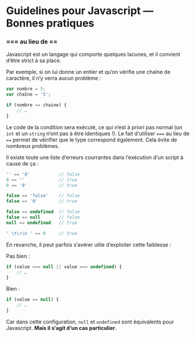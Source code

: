 # Guidelines pour Javascript — Bonnes pratiques

### === au lieu de ==

Javascript est un langage qui comporte quelques lacunes, et il convient d‘être strict à sa place.

Par exemple, si on lui donne un entier et qu‘on vérifie une chaîne de caractère, il n‘y verra aucun problème :

```javascript
var nombre = 5;
var chaîne = '5';

if (nombre == chaine) {
	// …
}
```

Le code de la condition sera exécuté, ce qui n‘est à priori pas normal (un `int` et un `string` n‘ont pas à être identiques !). Le fait d‘utiliser `===` au lieu de `==` permet de véirifier que le type correspond également. Cela évite de nombreux problèmes.

Il existe toute une liste d‘erreurs courrantes dans l‘exécution d‘un script à cause de ça :
```javascript
'' == '0'           // false
0 == ''             // true
0 == '0'            // true

false == 'false'    // false
false == '0'        // true

false == undefined  // false
false == null       // false
null == undefined   // true

' \t\r\n ' == 0     // true
```

En revanche, il peut parfois s‘avérer utile d‘exploiter cette faiblesse :

Pas bien :
```javascript
if (value === null || value === undefined) {
	// …
}
```

Bien :
```javascript
if (value == null) {
	// …
}
```

Car dans cette configuration, `null` et `undefined` sont équivalents pour Javascript. **Mais il s‘agit d‘un cas particulier**.
